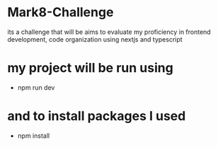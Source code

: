 # Mark8-Challenge
its a challenge that will be aims to evaluate my proficiency in frontend development, code organization using nextjs and typescript 
# my project will be run using 
- npm run dev 
# and to install packages I used 
- npm install 
